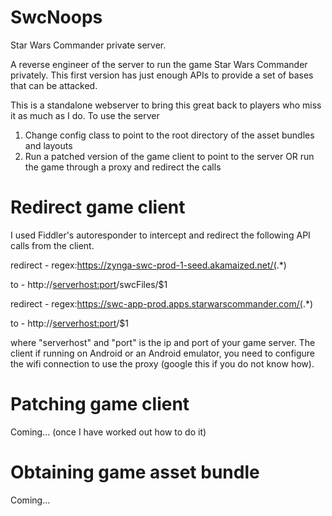 # SwcNoops
Star Wars Commander private server.

A reverse engineer of the server to run the game Star Wars Commander privately.
This first version has just enough APIs to provide a set of bases that can be attacked.

This is a standalone webserver to bring this great back to players who miss it as much as I do.
To use the server

1) Change config class to point to the root directory of the asset bundles and layouts
2) Run a patched version of the game client to point to the server OR run the game through a proxy and redirect the calls

# Redirect game client
I used Fiddler's autoresponder to intercept and redirect the following API calls from the client.

redirect - regex:https://zynga-swc-prod-1-seed.akamaized.net/(.*)

to - http://<serverhost:port>/swcFiles/$1

redirect - regex:https://swc-app-prod.apps.starwarscommander.com/(.*)

to - http://<serverhost:port>/$1

where "serverhost" and "port" is the ip and port of your game server.
The client if running on Android or an Android emulator, you need to configure the wifi connection to use the proxy (google this if you do not know how).

# Patching game client
Coming... (once I have worked out how to do it)

# Obtaining game asset bundle
Coming...

